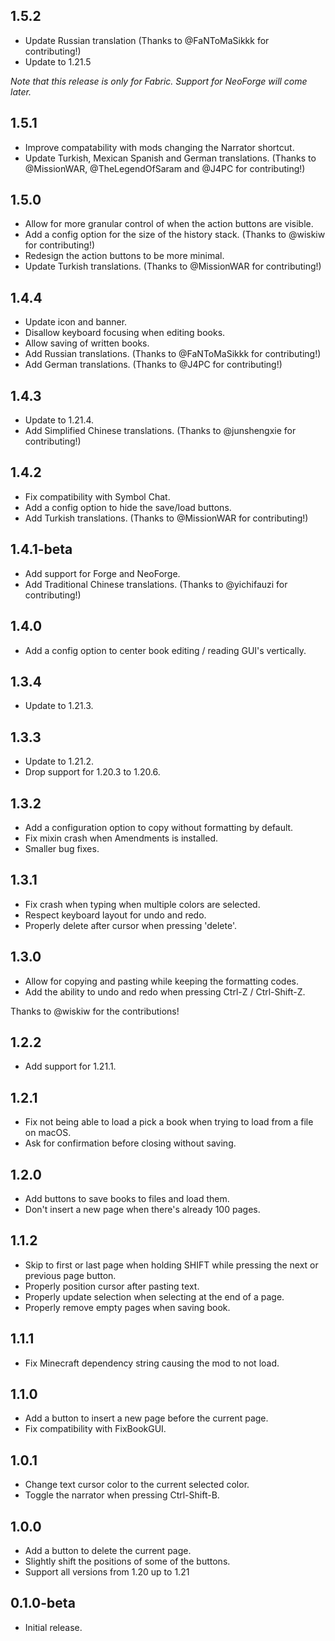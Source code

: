 ## 1.5.2

- Update Russian translation (Thanks to @FaNToMaSikkk for contributing!)
- Update to 1.21.5

*Note that this release is only for Fabric. Support for NeoForge will come later.*

## 1.5.1

- Improve compatability with mods changing the Narrator shortcut.
- Update Turkish, Mexican Spanish and German translations. (Thanks to @MissionWAR, @TheLegendOfSaram and @J4PC for
  contributing!)

## 1.5.0

- Allow for more granular control of when the action buttons are visible.
- Add a config option for the size of the history stack. (Thanks to @wiskiw for contributing!)
- Redesign the action buttons to be more minimal.
- Update Turkish translations. (Thanks to @MissionWAR for contributing!)

## 1.4.4

- Update icon and banner.
- Disallow keyboard focusing when editing books.
- Allow saving of written books.
- Add Russian translations. (Thanks to @FaNToMaSikkk for contributing!)
- Add German translations. (Thanks to @J4PC for contributing!)

## 1.4.3

- Update to 1.21.4.
- Add Simplified Chinese translations. (Thanks to @junshengxie for contributing!)

## 1.4.2

- Fix compatibility with Symbol Chat.
- Add a config option to hide the save/load buttons.
- Add Turkish translations. (Thanks to @MissionWAR for contributing!)

## 1.4.1-beta

- Add support for Forge and NeoForge.
- Add Traditional Chinese translations. (Thanks to @yichifauzi for contributing!)

## 1.4.0

- Add a config option to center book editing / reading GUI's vertically.

## 1.3.4

- Update to 1.21.3.

## 1.3.3

- Update to 1.21.2.
- Drop support for 1.20.3 to 1.20.6.

## 1.3.2

- Add a configuration option to copy without formatting by default.
- Fix mixin crash when Amendments is installed.
- Smaller bug fixes.

## 1.3.1

- Fix crash when typing when multiple colors are selected.
- Respect keyboard layout for undo and redo.
- Properly delete after cursor when pressing 'delete'.

## 1.3.0

- Allow for copying and pasting while keeping the formatting codes.
- Add the ability to undo and redo when pressing Ctrl-Z / Ctrl-Shift-Z.

Thanks to @wiskiw for the contributions!

## 1.2.2

- Add support for 1.21.1.

## 1.2.1

- Fix not being able to load a pick a book when trying to load from a file on macOS.
- Ask for confirmation before closing without saving.

## 1.2.0

- Add buttons to save books to files and load them.
- Don't insert a new page when there's already 100 pages.

## 1.1.2

- Skip to first or last page when holding SHIFT while pressing the next or previous page button.
- Properly position cursor after pasting text.
- Properly update selection when selecting at the end of a page.
- Properly remove empty pages when saving book.

## 1.1.1

- Fix Minecraft dependency string causing the mod to not load.

## 1.1.0

- Add a button to insert a new page before the current page.
- Fix compatibility with FixBookGUI.

## 1.0.1

- Change text cursor color to the current selected color.
- Toggle the narrator when pressing Ctrl-Shift-B.

## 1.0.0

- Add a button to delete the current page.
- Slightly shift the positions of some of the buttons.
- Support all versions from 1.20 up to 1.21

## 0.1.0-beta

- Initial release.